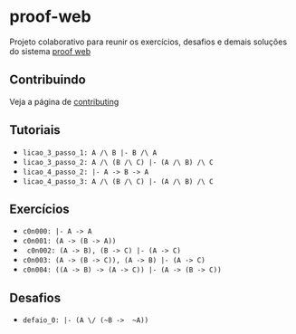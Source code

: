 # proof-web

Projeto colaborativo para reunir os exercícios, desafios e demais soluções do sistema [proof web](http://lolita.dimap.ufrn.br/proofweb/)


## Contribuindo

Veja a página de [contributing](https://github.com/itepifanio/proof-web/blob/master/CONTRIBUTING.md)

## Tutoriais

- ` licao_3_passo_1: A /\ B |- B /\ A `
- ` licao_3_passo_2: A /\ (B /\ C) |- (A /\ B) /\ C `
- ` licao_4_passo_2: |- A -> B -> A `
- ` licao_4_passo_3: A /\ (B /\ C) |- (A /\ B) /\ C `

## Exercícios

- ` c0n000: |- A -> A `
- ` c0n001: (A -> (B -> A)) `
- ` c0n002: (A -> B), (B -> C) |- (A -> C)`
- ` c0n003: (A -> (B -> C)), (A -> B) |- (A -> C) `
- ` c0n004: ((A -> B) -> (A -> C)) |- (A -> (B -> C)) `

## Desafios

- ` defaio_0: |- (A \/ (~B ->  ~A)) `

